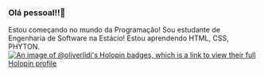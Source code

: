 ### Olá pessoal!!👋
Estou começando no mundo da Programação!
Sou estudante de Engenharia de Software na Estácio!
Estou aprendendo HTML, CSS, PHYTON. 
[![An image of @oliverlidi's Holopin badges, which is a link to view their full Holopin profile](https://holopin.me/oliverlidi)](https://holopin.io/@oliverlidi)

